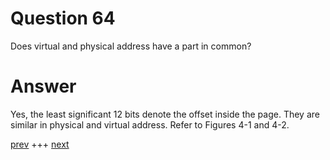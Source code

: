 
# Question 64


Does virtual and physical address have a part in common?


# Answer



Yes, the least significant 12 bits denote the offset inside the page. They are 
similar in physical and virtual address. Refer to Figures 4-1 and 4-2. 


[prev](063.md) +++ [next](065.md)
